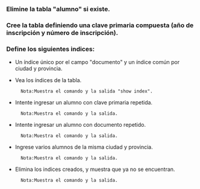 
### Elimine la tabla "alumno" si existe.

### Cree la tabla definiendo una clave primaria compuesta (año de inscripción y número de inscripción).

### Define los siguientes indices:
- Un índice único por el campo "documento" y un índice común por ciudad y provincia.

- Vea los índices de la tabla.

        Nota:Muestra el comando y la salida "show index".

- Intente ingresar un alumno con clave primaria repetida.

        Nota:Muestra el comando y la salida.

- Intente ingresar un alumno con documento repetido.

        Nota:Muestra el comando y la salida.

- Ingrese varios alumnos de la misma ciudad y provincia.

        Nota:Muestra el comando y la salida.

- Elimina los indices creados, y muestra que ya no se encuentran.

        Nota:Muestra el comando y la salida.

